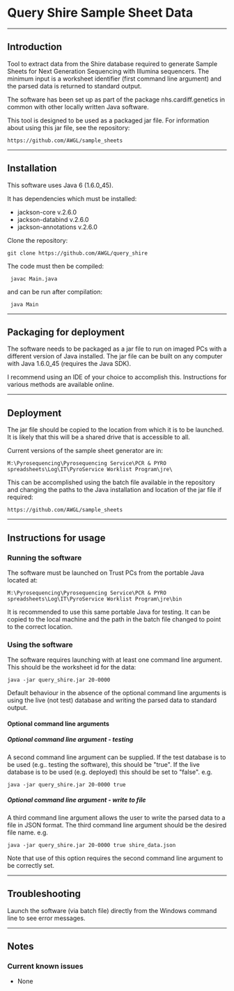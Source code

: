 # Query Shire Sample Sheet Data
***
## Introduction
Tool to extract data from the Shire database required to generate Sample Sheets for Next Generation Sequencing with Illumina sequencers. The minimum input is a worksheet identifier (first command line argument) and the parsed data is returned to standard output.

The software has been set up as part of the package nhs.cardiff.genetics in common with other locally written Java software.

This tool is designed to be used as a packaged jar file. For information about using this jar file, see the repository: 

```
https://github.com/AWGL/sample_sheets
```

***
## Installation
This software uses Java 6 (1.6.0_45).

It has dependencies which must be installed:

* jackson-core v.2.6.0
* jackson-databind v.2.6.0
* jackson-annotations v.2.6.0


Clone the repository:

```
git clone https://github.com/AWGL/query_shire
```

The code must then be compiled:

```
 javac Main.java
```
and can be run after compilation:

```
 java Main
```
***
## Packaging for deployment
The software needs to be packaged as a jar file to run on imaged PCs with a different version of Java installed. The jar file can be built on any computer with Java 1.6.0_45 (requires the Java SDK).

I recommend using an IDE of your choice to accomplish this. Instructions for various methods are available online.

***
## Deployment
The jar file should be copied to the location from which it is to be launched. It is likely that this will be a shared drive that is accessible to all. 

Current versions of the sample sheet generator are in:
 
```
M:\Pyrosequencing\Pyrosequencing Service\PCR & PYRO spreadsheets\Log\IT\PyroService Worklist Program\jre\
``` 


This can be accomplished using the batch file available in the repository and changing the paths to the Java installation and location of the jar file if required:
```
https://github.com/AWGL/sample_sheets
```
***
## Instructions for usage
### Running the software
The software must be launched on Trust PCs from the portable Java located at:
 
```
M:\Pyrosequencing\Pyrosequencing Service\PCR & PYRO spreadsheets\Log\IT\PyroService Worklist Program\jre\bin
``` 
It is recommended to use this same portable Java for testing. It can be copied to the local machine and the path in the batch file changed to point to the correct location. 

### Using the software
The software requires launching with at least one command line argument. This should be the worksheet id for the data:

```
java -jar query_shire.jar 20-0000
```
Default behaviour in the absence of the optional command line arguments is using the live (not test) database and writing the parsed data to standard output.

#### Optional command line arguments
##### Optional command line argument - testing
A second command line argument can be supplied. If the test database is to be used (e.g.. testing the software), this should be "true". If the live database is to be used (e.g. deployed) this should be set to "false". e.g.
```
java -jar query_shire.jar 20-0000 true
```

##### Optional command line argument - write to file
A third command line argument allows the user to write the parsed data to a file in JSON format. The third command line argument should be the desired file name. e.g.
```
java -jar query_shire.jar 20-0000 true shire_data.json
```

Note that use of this option requires the second command line argument to be correctly set.
***

## Troubleshooting
Launch the software (via batch file) directly from the Windows command line to see error messages.

***
## Notes
### Current known issues
* None






